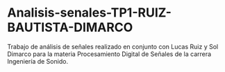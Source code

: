 # Analisis-senales-TP1-RUIZ-BAUTISTA-DIMARCO
Trabajo de análisis de señales realizado en conjunto con Lucas Ruiz y Sol Dimarco para la materia Procesamiento Digital de Señales de la carrera Ingeniería de Sonido.

